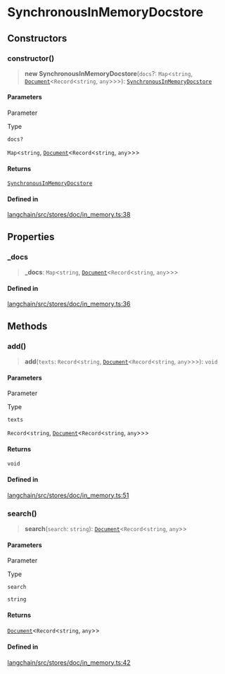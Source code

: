 SynchronousInMemoryDocstore
===========================

Constructors[](#constructors "Direct link to Constructors")
------------------------------------------------------------

### constructor()[](#constructor "Direct link to constructor()")

> **new SynchronousInMemoryDocstore**(`docs`?: `Map`<`string`, [`Document`](/docs/api/document/classes/Document)<`Record`<`string`, `any`\>\>\>): [`SynchronousInMemoryDocstore`](/docs/api/stores_doc_in_memory/classes/SynchronousInMemoryDocstore)

#### Parameters[](#parameters "Direct link to Parameters")

Parameter

Type

`docs?`

`Map`<`string`, [`Document`](/docs/api/document/classes/Document)<`Record`<`string`, `any`\>\>\>

#### Returns[](#returns "Direct link to Returns")

[`SynchronousInMemoryDocstore`](/docs/api/stores_doc_in_memory/classes/SynchronousInMemoryDocstore)

#### Defined in[](#defined-in "Direct link to Defined in")

[langchain/src/stores/doc/in\_memory.ts:38](https://github.com/hwchase17/langchainjs/blob/1c1274d/langchain/src/stores/doc/in_memory.ts#L38)

Properties[](#properties "Direct link to Properties")
------------------------------------------------------

### \_docs[](#_docs "Direct link to _docs")

> **\_docs**: `Map`<`string`, [`Document`](/docs/api/document/classes/Document)<`Record`<`string`, `any`\>\>\>

#### Defined in[](#defined-in-1 "Direct link to Defined in")

[langchain/src/stores/doc/in\_memory.ts:36](https://github.com/hwchase17/langchainjs/blob/1c1274d/langchain/src/stores/doc/in_memory.ts#L36)

Methods[](#methods "Direct link to Methods")
---------------------------------------------

### add()[](#add "Direct link to add()")

> **add**(`texts`: `Record`<`string`, [`Document`](/docs/api/document/classes/Document)<`Record`<`string`, `any`\>\>\>): `void`

#### Parameters[](#parameters-1 "Direct link to Parameters")

Parameter

Type

`texts`

`Record`<`string`, [`Document`](/docs/api/document/classes/Document)<`Record`<`string`, `any`\>\>\>

#### Returns[](#returns-1 "Direct link to Returns")

`void`

#### Defined in[](#defined-in-2 "Direct link to Defined in")

[langchain/src/stores/doc/in\_memory.ts:51](https://github.com/hwchase17/langchainjs/blob/1c1274d/langchain/src/stores/doc/in_memory.ts#L51)

### search()[](#search "Direct link to search()")

> **search**(`search`: `string`): [`Document`](/docs/api/document/classes/Document)<`Record`<`string`, `any`\>\>

#### Parameters[](#parameters-2 "Direct link to Parameters")

Parameter

Type

`search`

`string`

#### Returns[](#returns-2 "Direct link to Returns")

[`Document`](/docs/api/document/classes/Document)<`Record`<`string`, `any`\>\>

#### Defined in[](#defined-in-3 "Direct link to Defined in")

[langchain/src/stores/doc/in\_memory.ts:42](https://github.com/hwchase17/langchainjs/blob/1c1274d/langchain/src/stores/doc/in_memory.ts#L42)